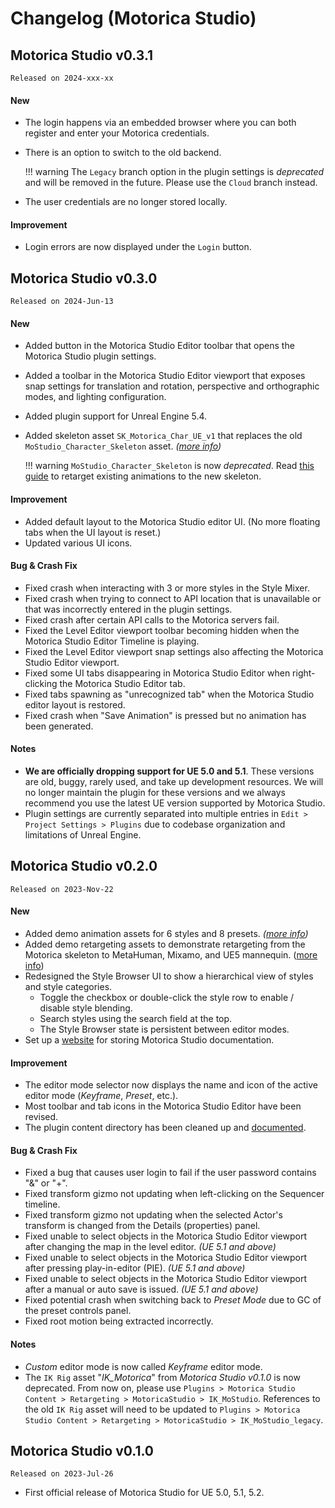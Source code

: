# Changelog (Motorica Studio)
## Motorica Studio v0.3.1
`Released on 2024-xxx-xx`

#### New
- The login happens via an embedded browser where you can both register and enter your Motorica credentials.
- There is an option to switch to the old backend.

    !!! warning
        The `Legacy` branch option in the plugin settings is *deprecated* and will be removed in the future. Please use the `Cloud` branch instead.

- The user credentials are no longer stored locally.

#### Improvement
- Login errors are now displayed under the `Login` button.

## Motorica Studio v0.3.0
`Released on 2024-Jun-13`

#### New
- Added button in the Motorica Studio Editor toolbar that opens the Motorica Studio plugin settings.
- Added a toolbar in the Motorica Studio Editor viewport that exposes snap settings for translation and rotation, perspective and orthographic modes, and lighting configuration.
- Added plugin support for Unreal Engine 5.4.
- Added skeleton asset `SK_Motorica_Char_UE_v1` that replaces the old `MoStudio_Character_Skeleton` asset. *([more info](get-started/included-assets.md#characters))*

    !!! warning
        `MoStudio_Character_Skeleton` is now *deprecated*. Read [this guide](how-to-guides/migrate-to-030.md) to retarget existing animations to the new skeleton.

#### Improvement
- Added default layout to the Motorica Studio editor UI. (No more floating tabs when the UI layout is reset.)
- Updated various UI icons.

#### Bug & Crash Fix
- Fixed crash when interacting with 3 or more styles in the Style Mixer.
- Fixed crash when trying to connect to API location that is unavailable or that was incorrectly entered in the plugin settings.
- Fixed crash after certain API calls to the Motorica servers fail.
- Fixed the Level Editor viewport toolbar becoming hidden when the Motorica Studio Editor Timeline is playing.
- Fixed the Level Editor viewport snap settings also affecting the Motorica Studio Editor viewport.
- Fixed some UI tabs disappearing in Motorica Studio Editor when right-clicking the Motorica Studio Editor tab.
- Fixed tabs spawning as "unrecognized tab" when the Motorica Studio editor layout is restored.
- Fixed crash when "Save Animation" is pressed but no animation has been generated.

#### Notes
- **We are officially dropping support for UE 5.0 and 5.1**. These versions are old, buggy, rarely used, and take up development resources. We will no longer maintain the plugin for these versions and we always recommend you use the latest UE version supported by Motorica Studio.
- Plugin settings are currently separated into multiple entries in `Edit > Project Settings > Plugins` due to codebase organization and limitations of Unreal Engine.

## Motorica Studio v0.2.0
`Released on 2023-Nov-22`

#### New
- Added demo animation assets for 6 styles and 8 presets. *([more info](get-started/included-assets.md#animations))*
- Added demo retargeting assets to demonstrate retargeting from the Motorica skeleton to MetaHuman, Mixamo, and UE5 mannequin. ([more info](get-started/retargeting.md#assets))
- Redesigned the Style Browser UI to show a hierarchical view of styles and style categories.
    - Toggle the checkbox or double-click the style row to enable / disable style blending.
    - Search styles using the search field at the top.
    - The Style Browser state is persistent between editor modes.
- Set up a [website](https://mostudiodocs.pages.dev/) for storing Motorica Studio documentation.

#### Improvement
- The editor mode selector now displays the name and icon of the active editor mode (*Keyframe*, *Preset*, etc.).
- Most toolbar and tab icons in the Motorica Studio Editor have been revised.
- The plugin content directory has been cleaned up and [documented](get-started/included-assets.md).

#### Bug & Crash Fix
- Fixed a bug that causes user login to fail if the user password contains "&" or "+".
- Fixed transform gizmo not updating when left-clicking on the Sequencer timeline.
- Fixed transform gizmo not updating when the selected Actor's transform is changed from the Details (properties) panel.
- Fixed unable to select objects in the Motorica Studio Editor viewport after changing the map in the level editor. *(UE 5.1 and above)*
- Fixed unable to select objects in the Motorica Studio Editor viewport after pressing play-in-editor (PIE). *(UE 5.1 and above)*
- Fixed unable to select objects in the Motorica Studio Editor viewport after a manual or auto save is issued. *(UE 5.1 and above)*
- Fixed potential crash when switching back to *Preset Mode* due to GC of the preset controls panel.
- Fixed root motion being extracted incorrectly.

#### Notes
- *Custom* editor mode is now called *Keyframe* editor mode.
- The `IK Rig` asset "*IK_Motorica*" from *Motorica Studio v0.1.0* is now deprecated. From now on, please use `Plugins > Motorica Studio Content > Retargeting > MotoricaStudio > IK_MoStudio`. References to the old `IK Rig` asset will need to be updated to `Plugins > Motorica Studio Content > Retargeting > MotoricaStudio > IK_MoStudio_legacy`.

## Motorica Studio v0.1.0
`Released on 2023-Jul-26`

- First official release of Motorica Studio for UE 5.0, 5.1, 5.2.